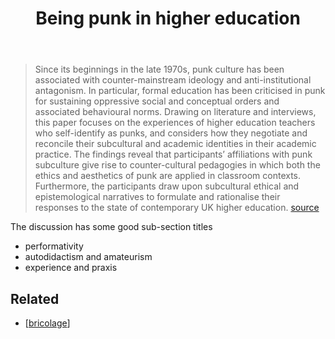 ﻿---
backlinks:
- title: Bricolage
  url: /sense/Bricolage/bricolage.html
title: Being punk in higher education
---
> Since its beginnings in the late 1970s, punk culture has been associated with counter-mainstream ideology and anti-institutional antagonism. In particular, formal education has been criticised in punk for sustaining oppressive social and conceptual orders and associated behavioural norms. Drawing on literature and interviews, this paper focuses on the experiences of higher education teachers who self-identify as punks, and considers how they negotiate and reconcile their subcultural and academic identities in their academic practice. The findings reveal that participants’ affiliations with punk subculture give rise to counter-cultural pedagogies in which both the ethics and aesthetics of punk are applied in classroom contexts. Furthermore, the participants draw upon subcultural ethical and epistemological narratives to formulate and rationalise their responses to the state of contemporary UK higher education. [source](http://www.tandfonline.com/doi/full/10.1080/13562517.2016.1226278)

The discussion has some good sub-section titles

- performativity
- autodidactism and amateurism
- experience and praxis

## Related

- [[bricolage]]


[//begin]: # "Autogenerated link references for markdown compatibility"
[bricolage]: bricolage "Bricolage"
[//end]: # "Autogenerated link references"